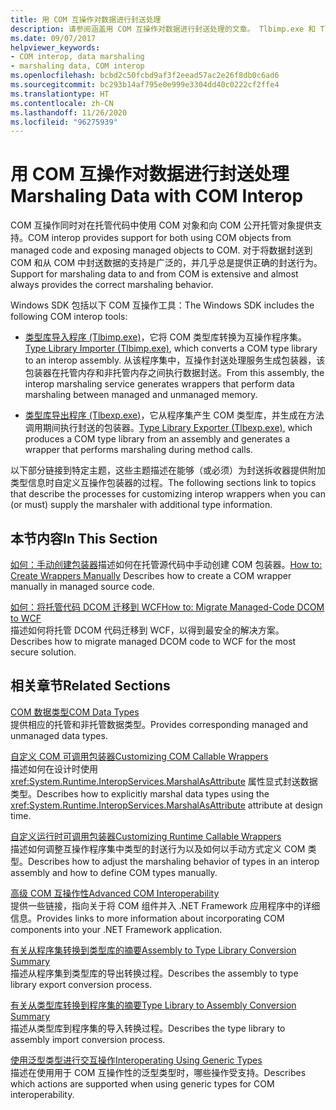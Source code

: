 ```yaml
---
title: 用 COM 互操作对数据进行封送处理
description: 请参阅涵盖用 COM 互操作对数据进行封送处理的文章。 Tlbimp.exe 和 Tlbexp.exe 工具在 COM 类型库和互操作程序集之间转换。
ms.date: 09/07/2017
helpviewer_keywords:
- COM interop, data marshaling
- marshaling data, COM interop
ms.openlocfilehash: bcbd2c50fcbd9af3f2eead57ac2e26f8db0c6ad6
ms.sourcegitcommit: bc293b14af795e0e999e3304dd40c0222cf2ffe4
ms.translationtype: HT
ms.contentlocale: zh-CN
ms.lasthandoff: 11/26/2020
ms.locfileid: "96275939"
---
```

# <a name="marshaling-data-with-com-interop"></a><span data-ttu-id="ec16c-104">用 COM 互操作对数据进行封送处理</span><span class="sxs-lookup"><span data-stu-id="ec16c-104">Marshaling Data with COM Interop</span></span>

<span data-ttu-id="ec16c-105">COM 互操作同时对在托管代码中使用 COM 对象和向 COM 公开托管对象提供支持。</span><span class="sxs-lookup"><span data-stu-id="ec16c-105">COM interop provides support for both using COM objects from managed code and exposing managed objects to COM.</span></span> <span data-ttu-id="ec16c-106">对于将数据封送到 COM 和从 COM 中封送数据的支持是广泛的，并几乎总是提供正确的封送行为。</span><span class="sxs-lookup"><span data-stu-id="ec16c-106">Support for marshaling data to and from COM is extensive and almost always provides the correct marshaling behavior.</span></span>  
  
 <span data-ttu-id="ec16c-107">Windows SDK 包括以下 COM 互操作工具：</span><span class="sxs-lookup"><span data-stu-id="ec16c-107">The Windows SDK includes the following COM interop tools:</span></span>  
  
- <span data-ttu-id="ec16c-108">[类型库导入程序 (Tlbimp.exe)](../tools/tlbimp-exe-type-library-importer.md)，它将 COM 类型库转换为互操作程序集。</span><span class="sxs-lookup"><span data-stu-id="ec16c-108">[Type Library Importer (Tlbimp.exe)](../tools/tlbimp-exe-type-library-importer.md), which converts a COM type library to an interop assembly.</span></span> <span data-ttu-id="ec16c-109">从该程序集中，互操作封送处理服务生成包装器，该包装器在托管内存和非托管内存之间执行数据封送。</span><span class="sxs-lookup"><span data-stu-id="ec16c-109">From this assembly, the interop marshaling service generates wrappers that perform data marshaling between managed and unmanaged memory.</span></span>  
  
- <span data-ttu-id="ec16c-110">[类型库导出程序 (Tlbexp.exe)](../tools/tlbexp-exe-type-library-exporter.md)，它从程序集产生 COM 类型库，并生成在方法调用期间执行封送的包装器。</span><span class="sxs-lookup"><span data-stu-id="ec16c-110">[Type Library Exporter (Tlbexp.exe)](../tools/tlbexp-exe-type-library-exporter.md), which produces a COM type library from an assembly and generates a wrapper that performs marshaling during method calls.</span></span>  
  
 <span data-ttu-id="ec16c-111">以下部分链接到特定主题，这些主题描述在能够（或必须）为封送拆收器提供附加类型信息时自定义互操作包装器的过程。</span><span class="sxs-lookup"><span data-stu-id="ec16c-111">The following sections link to topics that describe the processes for customizing interop wrappers when you can (or must) supply the marshaler with additional type information.</span></span>  
  
## <a name="in-this-section"></a><span data-ttu-id="ec16c-112">本节内容</span><span class="sxs-lookup"><span data-stu-id="ec16c-112">In This Section</span></span>  

<span data-ttu-id="ec16c-113">[如何：手动创建包装器](how-to-create-wrappers-manually.md)描述如何在托管源代码中手动创建 COM 包装器。</span><span class="sxs-lookup"><span data-stu-id="ec16c-113">[How to: Create Wrappers Manually](how-to-create-wrappers-manually.md) Describes how to create a COM wrapper manually in managed source code.</span></span>

 [<span data-ttu-id="ec16c-114">如何：将托管代码 DCOM 迁移到 WCF</span><span class="sxs-lookup"><span data-stu-id="ec16c-114">How to: Migrate Managed-Code DCOM to WCF</span></span>](how-to-migrate-managed-code-dcom-to-wcf.md)  
 <span data-ttu-id="ec16c-115">描述如何将托管 DCOM 代码迁移到 WCF，以得到最安全的解决方案。</span><span class="sxs-lookup"><span data-stu-id="ec16c-115">Describes how to migrate managed DCOM code to WCF for the most secure solution.</span></span>  
  
## <a name="related-sections"></a><span data-ttu-id="ec16c-116">相关章节</span><span class="sxs-lookup"><span data-stu-id="ec16c-116">Related Sections</span></span>  

 <span data-ttu-id="ec16c-117">[COM 数据类型](/previous-versions/dotnet/netframework-4.0/sak564ww(v=vs.100))</span><span class="sxs-lookup"><span data-stu-id="ec16c-117">[COM Data Types](/previous-versions/dotnet/netframework-4.0/sak564ww(v=vs.100))</span></span>  
 <span data-ttu-id="ec16c-118">提供相应的托管和非托管数据类型。</span><span class="sxs-lookup"><span data-stu-id="ec16c-118">Provides corresponding managed and unmanaged data types.</span></span>  
  
 <span data-ttu-id="ec16c-119">[自定义 COM 可调用包装器](/previous-versions/dotnet/netframework-4.0/3bwc828w(v=vs.100))</span><span class="sxs-lookup"><span data-stu-id="ec16c-119">[Customizing COM Callable Wrappers](/previous-versions/dotnet/netframework-4.0/3bwc828w(v=vs.100))</span></span>  
 <span data-ttu-id="ec16c-120">描述如何在设计时使用 <xref:System.Runtime.InteropServices.MarshalAsAttribute> 属性显式封送数据类型。</span><span class="sxs-lookup"><span data-stu-id="ec16c-120">Describes how to explicitly marshal data types using the <xref:System.Runtime.InteropServices.MarshalAsAttribute> attribute at design time.</span></span>  
  
 <span data-ttu-id="ec16c-121">[自定义运行时可调用包装器](/previous-versions/dotnet/netframework-4.0/e753eftz(v=vs.100))</span><span class="sxs-lookup"><span data-stu-id="ec16c-121">[Customizing Runtime Callable Wrappers](/previous-versions/dotnet/netframework-4.0/e753eftz(v=vs.100))</span></span>  
 <span data-ttu-id="ec16c-122">描述如何调整互操作程序集中类型的封送行为以及如何以手动方式定义 COM 类型。</span><span class="sxs-lookup"><span data-stu-id="ec16c-122">Describes how to adjust the marshaling behavior of types in an interop assembly and how to define COM types manually.</span></span>  
  
 <span data-ttu-id="ec16c-123">[高级 COM 互操作性](/previous-versions/dotnet/netframework-4.0/bd9cdfyx(v=vs.100))</span><span class="sxs-lookup"><span data-stu-id="ec16c-123">[Advanced COM Interoperability](/previous-versions/dotnet/netframework-4.0/bd9cdfyx(v=vs.100))</span></span>  
 <span data-ttu-id="ec16c-124">提供一些链接，指向关于将 COM 组件并入 .NET Framework 应用程序中的详细信息。</span><span class="sxs-lookup"><span data-stu-id="ec16c-124">Provides links to more information about incorporating COM components into your .NET Framework application.</span></span>  
  
 <span data-ttu-id="ec16c-125">[有关从程序集转换到类型库的摘要](/previous-versions/dotnet/netframework-4.0/xk1120c3(v=vs.100))</span><span class="sxs-lookup"><span data-stu-id="ec16c-125">[Assembly to Type Library Conversion Summary](/previous-versions/dotnet/netframework-4.0/xk1120c3(v=vs.100))</span></span>  
 <span data-ttu-id="ec16c-126">描述从程序集到类型库的导出转换过程。</span><span class="sxs-lookup"><span data-stu-id="ec16c-126">Describes the assembly to type library export conversion process.</span></span>  
  
 <span data-ttu-id="ec16c-127">[有关从类型库转换到程序集的摘要](/previous-versions/dotnet/netframework-4.0/k83zzh38(v=vs.100))</span><span class="sxs-lookup"><span data-stu-id="ec16c-127">[Type Library to Assembly Conversion Summary](/previous-versions/dotnet/netframework-4.0/k83zzh38(v=vs.100))</span></span>  
 <span data-ttu-id="ec16c-128">描述从类型库到程序集的导入转换过程。</span><span class="sxs-lookup"><span data-stu-id="ec16c-128">Describes the type library to assembly import conversion process.</span></span>  
  
 <span data-ttu-id="ec16c-129">[使用泛型类型进行交互操作](/previous-versions/dotnet/netframework-4.0/ms229590(v=vs.100))</span><span class="sxs-lookup"><span data-stu-id="ec16c-129">[Interoperating Using Generic Types](/previous-versions/dotnet/netframework-4.0/ms229590(v=vs.100))</span></span>  
 <span data-ttu-id="ec16c-130">描述在使用用于 COM 互操作性的泛型类型时，哪些操作受支持。</span><span class="sxs-lookup"><span data-stu-id="ec16c-130">Describes which actions are supported when using generic types for COM interoperability.</span></span>
